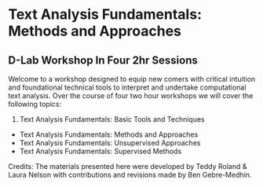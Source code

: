 # Text Analysis Fundamentals: Methods and Approaches 
## D-Lab Workshop  In Four 2hr Sessions
Welcome to a workshop designed to equip new comers with critical intuition and foundational technical tools to interpret and undertake computational text analysis.  Over the course of four two hour workshops we will cover the following topics:

1. Text Analysis Fundamentals: Basic Tools and Techniques
* Text Analysis Fundamentals: Methods and Approaches
* Text Analysis Fundamentals: Unsupervised Approaches
* Text Analysis Fundamentals: Supervised Methods

Credits: The materials presented here were developed by Teddy Roland & Laura Nelson with contributions and revisions made by Ben Gebre-Medhin.
